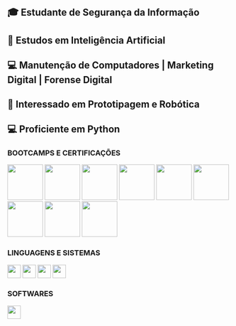 ## 🎓 Estudante de Segurança da Informação

## 🧠 Estudos em Inteligência Artificial

## 💻 Manutenção de Computadores | Marketing Digital | Forense Digital

## 🤖 Interessado em Prototipagem e Robótica

## 💻 Proficiente em Python

### **BOOTCAMPS E CERTIFICAÇÕES**

<img src="https://hermes.dio.me/tracks/e0b4ad51-a4c7-4e61-a683-c04f6d376e9c.png" height="80"></a>
<img src="https://hermes.dio.me/tracks/2a3a2d2b-7de7-457c-b4df-dcd327eae9eb.png" height="80"></a>
<img src="https://hermes.dio.me/tracks/b963115b-65fc-470b-b87b-e988251b8a21.png" height="80"></a>
<img src="https://hermes.dio.me/tracks/b19308ff-9431-48e9-9c7b-5cf01dd5ec24.png" height="80"></a>
<img src="https://hermes.dio.me/tracks/b092559f-ec20-4401-83e5-d98b6278b7b1.png" height="80"></a>
<img src="https://hermes.dio.me/tracks/f7103da6-32cf-46a4-be1c-c97067534355.png" height="80"></a>
<img src="https://hermes.dio.me/tracks/0136518c-68d6-4198-bdbe-6d982c3a1261.png" height="80"></a>
<img src="https://hermes.dio.me/tracks/aa71615b-e701-4cec-bb64-71ba6974c5fe.png" height="80"></a>
<img src="https://i.postimg.cc/fbWThC8g/escudo-Hak.png" height="80"></a>

### **LINGUAGENS E SISTEMAS**
<img src="https://img.shields.io/badge/Arduino-00878F.svg?style=for-the-badge&logo=Arduino&logoColor=white" height="30"></a>
<img src="https://img.shields.io/badge/Python-3776AB.svg?style=for-the-badge&logo=Python&logoColor=white" height="30"></a>
<img src="https://img.shields.io/badge/Kali%20Linux-557C94.svg?style=for-the-badge&logo=Kali-Linux&logoColor=white" height="30"></a>
<img src="https://img.shields.io/badge/Parrot%20Security-15E0ED.svg?style=for-the-badge&logo=Parrot-Security&logoColor=white" height="30"></a>

### **SOFTWARES**
<img src="https://img.shields.io/badge/VirtualBox-183A61.svg?style=for-the-badge&logo=VirtualBox&logoColor=white" height="30"></a>
<!---
CyborgMx2024/CyborgMx2024 is a ✨ special ✨ repository because its `README.md` (this file) appears on your GitHub profile.
You can click the Preview link to take a look at your changes.
--->
